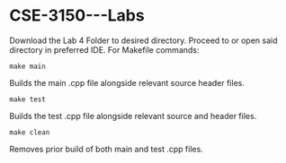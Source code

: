 # CSE-3150---Labs
Download the Lab 4 Folder to desired directory.
Proceed to or open said directory in preferred IDE.
For Makefile commands:

    make main
Builds the main .cpp file alongside relevant source header files.

    make test
Builds the test .cpp file alongside relevant source and header files.

    make clean
Removes prior build of both main and test .cpp files.
